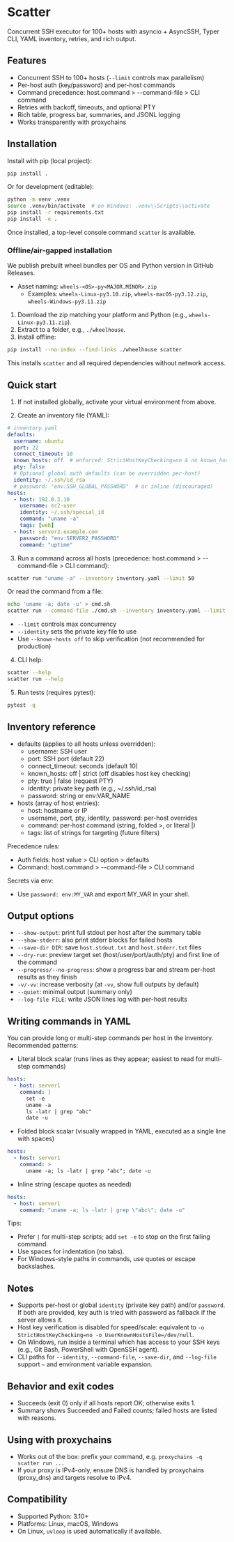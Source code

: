 # Scatter

Concurrent SSH executor for 100+ hosts with asyncio + AsyncSSH, Typer CLI, YAML inventory, retries, and rich output.

## Features
- Concurrent SSH to 100+ hosts (`--limit` controls max parallelism)
- Per-host auth (key/password) and per-host commands
- Command precedence: host.command > --command-file > CLI command
- Retries with backoff, timeouts, and optional PTY
- Rich table, progress bar, summaries, and JSONL logging
- Works transparently with proxychains

## Installation

Install with pip (local project):

```bash
pip install .
```

Or for development (editable):

```bash
python -m venv .venv
source .venv/bin/activate  # on Windows: .venv\\Scripts\\activate
pip install -r requirements.txt
pip install -e .
```

Once installed, a top-level console command `scatter` is available.

### Offline/air-gapped installation

We publish prebuilt wheel bundles per OS and Python version in GitHub Releases.

- Asset naming: `wheels-<OS>-py<MAJOR.MINOR>.zip`
  - Examples: `wheels-Linux-py3.10.zip`, `wheels-macOS-py3.12.zip`, `wheels-Windows-py3.11.zip`

1) Download the zip matching your platform and Python (e.g., `wheels-Linux-py3.11.zip`).
2) Extract to a folder, e.g., `./wheelhouse`.
3) Install offline:

```bash
pip install --no-index --find-links ./wheelhouse scatter
```

This installs `scatter` and all required dependencies without network access.

## Quick start

1) If not installed globally, activate your virtual environment from above.

2) Create an inventory file (YAML):

```yaml
# inventory.yaml
defaults:
  username: ubuntu
  port: 22
  connect_timeout: 10
  known_hosts: off  # enforced: StrictHostKeyChecking=no & no known_hosts file
  pty: false
  # Optional global auth defaults (can be overridden per-host)
  identity: ~/.ssh/id_rsa
  # password: "env:SSH_GLOBAL_PASSWORD"  # or inline (discouraged)
hosts:
  - host: 192.0.2.10
    username: ec2-user
    identity: ~/.ssh/special_id
    command: "uname -a"
    tags: [web]
  - host: server2.example.com
    password: "env:SERVER2_PASSWORD"
    command: "uptime"
```

3) Run a command across all hosts (precedence: host.command > --command-file > CLI command):

```bash
scatter run "uname -a" --inventory inventory.yaml --limit 50
```

Or read the command from a file:

```bash
echo 'uname -a; date -u' > cmd.sh
scatter run --command-file ./cmd.sh --inventory inventory.yaml --limit 50
```

- `--limit` controls max concurrency
- `--identity` sets the private key file to use
- Use `--known-hosts off` to skip verification (not recommended for production)

4) CLI help:

```bash
scatter --help
scatter run --help
```

5) Run tests (requires pytest):

```bash
pytest -q
```

## Inventory reference
- defaults (applies to all hosts unless overridden):
  - username: SSH user
  - port: SSH port (default 22)
  - connect_timeout: seconds (default 10)
  - known_hosts: off | strict (off disables host key checking)
  - pty: true | false (request PTY)
  - identity: private key path (e.g., ~/.ssh/id_rsa)
  - password: string or env:VAR_NAME
- hosts (array of host entries):
  - host: hostname or IP
  - username, port, pty, identity, password: per-host overrides
  - command: per-host command (string, folded >, or literal |)
  - tags: list of strings for targeting (future filters)

Precedence rules:
- Auth fields: host value > CLI option > defaults
- Command: host.command > --command-file > CLI command

Secrets via env:
- Use `password: env:MY_VAR` and export MY_VAR in your shell.

## Output options
- `--show-output`: print full stdout per host after the summary table
- `--show-stderr`: also print stderr blocks for failed hosts
- `--save-dir DIR`: save `host.stdout.txt` and `host.stderr.txt` files
- `--dry-run`: preview target set (host/user/port/auth/pty) and first line of the command
- `--progress/--no-progress`: show a progress bar and stream per-host results as they finish
- `-v/-vv`: increase verbosity (at `-vv`, show full outputs by default)
- `--quiet`: minimal output (summary only)
- `--log-file FILE`: write JSON lines log with per-host results

## Writing commands in YAML
You can provide long or multi-step commands per host in the inventory. Recommended patterns:

- Literal block scalar (runs lines as they appear; easiest to read for multi-step commands)

```yaml
hosts:
  - host: server1
    command: |
      set -e
      uname -a
      ls -latr | grep "abc"
      date -u
```

- Folded block scalar (visually wrapped in YAML, executed as a single line with spaces)

```yaml
hosts:
  - host: server1
    command: >
      uname -a; ls -latr | grep "abc"; date -u
```

- Inline string (escape quotes as needed)

```yaml
hosts:
  - host: server1
    command: "uname -a; ls -latr | grep \"abc\"; date -u"
```

Tips:
- Prefer `|` for multi-step scripts; add `set -e` to stop on the first failing command.
- Use spaces for indentation (no tabs).
- For Windows-style paths in commands, use quotes or escape backslashes.

## Notes
- Supports per-host or global `identity` (private key path) and/or `password`. If both are provided, key auth is tried with password as fallback if the server allows it.
- Host key verification is disabled for speed/scale: equivalent to `-o StrictHostKeyChecking=no -o UserKnownHostsFile=/dev/null`.
- On Windows, run inside a terminal which has access to your SSH keys (e.g., Git Bash, PowerShell with OpenSSH agent).
 - CLI paths for `--identity`, `--command-file`, `--save-dir`, and `--log-file` support `~` and environment variable expansion.

## Behavior and exit codes
- Succeeds (exit 0) only if all hosts report OK; otherwise exits 1.
- Summary shows Succeeded and Failed counts; failed hosts are listed with reasons.

## Using with proxychains
- Works out of the box: prefix your command, e.g. `proxychains -q scatter run ...`
- If your proxy is IPv4-only, ensure DNS is handled by proxychains (proxy_dns) and targets resolve to IPv4.

## Compatibility
- Supported Python: 3.10+
- Platforms: Linux, macOS, Windows
- On Linux, `uvloop` is used automatically if available.
